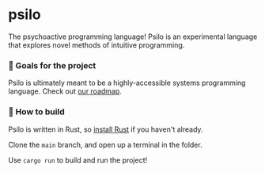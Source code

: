 # psilo

The psychoactive programming language! Psilo is an experimental language that explores novel methods of intuitive programming.

### 🏁 Goals for the project

Psilo is ultimately meant to be a highly-accessible systems programming language. Check out [our roadmap](./roadmap.md).

### 🚀 How to build

Psilo is written in Rust, so [install Rust](https://rustup.rs) if you haven't already.

Clone the `main` branch, and open up a terminal in the folder.

Use `cargo run` to build and run the project!
